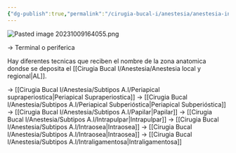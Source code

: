 ```yaml
---
{"dg-publish":true,"permalink":"/cirugia-bucal-i/anestesia/anestesia-infiltrativa/"}
---
```


![Pasted image 20231009164055.png](/img/user/Cirugia%20Bucal%20I/Medias/Pasted%20image%2020231009164055.png)

→ Terminal o periferica

Hay diferentes tecnicas que reciben el nombre de la zona anatomica dondse se deposita el [[Cirugia Bucal I/Anestesia/Anestesia local y regional\|AL]].

→ [[Cirugia Bucal I/Anestesia/Subtipos A.I/Periapical supraperiostica\|Periapical Supraperiostica]]
→ [[Cirugia Bucal I/Anestesia/Subtipos A.I/Periapical Subperióstica\|Periapical Subperióstica]]
→ [[Cirugia Bucal I/Anestesia/Subtipos A.I/Papilar\|Papilar]]
→ [[Cirugia Bucal I/Anestesia/Subtipos A.I/Intrapulpar\|Intrapulpar]]
→ [[Cirugia Bucal I/Anestesia/Subtipos A.I/Intraosea\|Intraosea]]
→ [[Cirugia Bucal I/Anestesia/Subtipos A.I/Intraosea\|Intraosea]]
→ [[Cirugia Bucal I/Anestesia/Subtipos A.I/Intraligamentosa\|Intraligamentosa]]
